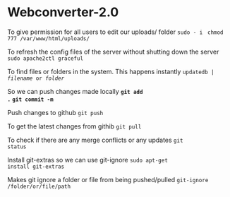 # Webconverter-2.0
To give permission for all users to edit our uploads/ folder
<code>sudo - i </code>
<code>chmod 777 /var/www/html/uploads/</code>

To refresh the config files of the server without shutting down the server
<code>sudo apache2ctl graceful</code>

To find files or folders in the system. This happens instantly
<code>updatedb | *filename* or *folder*</code>

So we can push changes made locally
**<code>git add .</code>**            **<code>git commit -m </code>**

Push changes to github
<code>git push</code>

To get the latest changes from githib
<code>git pull</code>

To check if there are any merge conflicts or any updates
<code>git status</code>

Install git-extras so we can use git-ignore
<code>sudo apt-get install git-extras</code>

Makes git ignore a folder or file from being pushed/pulled
<code>git-ignore /folder/or/file/path</code>

<code></code>
<code></code>
<code></code>
<code></code>
<code></code>
<code></code>
<code></code>
<code></code>
<code></code>
<code></code>
<code></code>
<code></code>
<code></code>
<code></code>
<code></code>
<code></code>
<code></code>
<code></code>
<code></code>
<code></code>
<code></code>
<code></code>
<code></code>
<code></code>
<code></code>
<code></code>
<code></code>
<code></code>
<code></code>
<code></code>
<code></code>
<code></code>
<code></code>
<code></code>
<code></code>
<code></code>
<code></code>
<code></code>
<code></code>
<code></code>
<code></code>
<code></code>
<code></code>
<code></code>
<code></code>
<code></code>
<code></code>
<code></code>
<code></code>
